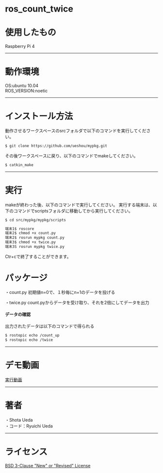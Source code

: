 # ros_count_twice

# 使用したもの

Raspberry Pi 4

---

# 動作環境

OS:ubuntu 10.04  
ROS_VERSION:noetic  

---

# インストール方法

動作させるワークスペースのsrcフォルダで以下のコマンドを実行してください。  

```sh
$ git clone https://github.com/ueshou/mypkg.git  
```

その後ワークスペースに戻り、以下のコマンドでmakeしてください。

```sh
$ catkin_make  
```

---

# 実行

makeが終わった後、以下のコマンドで実行してください。
実行する端末は、以下のコマンドでscriptsフォルダに移動してから実行してください。
```sh
$ cd src/mypkg/mypkg/scripts
```
```sh
端末1$ roscore
端末2$ chmod +x count.py
端末2$ rosrun mypkg count.py
端末3$ chmod +x twice.py
端末3S rosrun mypkg twice.py  
```
Ctr+cで終了することができます。


# パッケージ

・count.py
初期値n=0で、１秒毎にn+1のデータを投げる

・twice.py
count.pyからデータを受け取り、それを2倍にしてデータを出力

#### データの確認

出力されたデータは以下のコマンドで得られる

```sh
$ rostopic echo /count_up
$ rostopic echo /twice
```
---

# デモ動画

[実行動画](https://www.youtube.com/watch?v=8mPzvCJtwSg)  

---

# 著者
・Shota Ueda  
・コード：Ryuichi Ueda  

---

# ライセンス
[BSD 3-Clause "New" or "Revised" License](https://github.com/ueshou/mypkg/blob/main/LICENSE)

